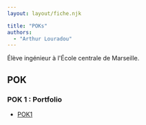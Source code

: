 ```yaml
---
layout: layout/fiche.njk

title: "POKs"
authors:
  - "Arthur Louradou"
---
```


Élève ingénieur à l'École centrale de Marseille.

## POK

### POK 1 : Portfolio
 * [POK1](./temps-1)
